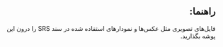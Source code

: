 <div dir="rtl">

## راهنما:

فایل‌های تصویری مثل عکس‌ها و نمودار‌های استفاده شده در سند SRS را درون این پوشه بگذارید.
